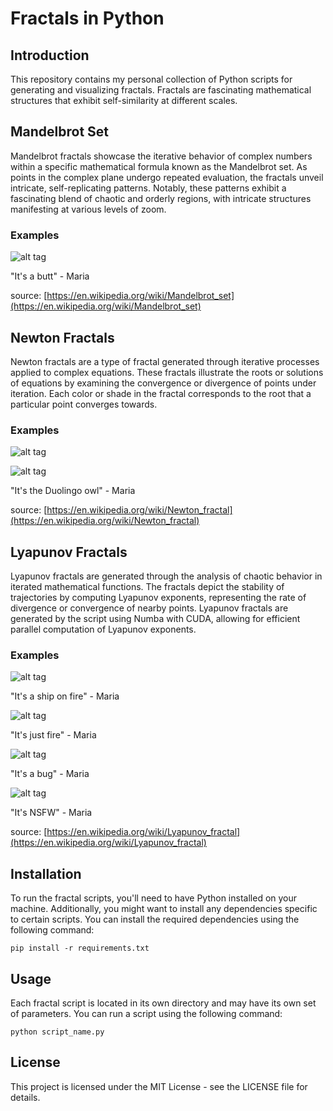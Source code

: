 # Fractals in Python

## Introduction
This repository contains my personal collection of Python scripts for generating and visualizing fractals. Fractals are fascinating mathematical structures that exhibit self-similarity at different scales. 

## Mandelbrot Set

Mandelbrot fractals showcase the iterative behavior of complex numbers within a specific mathematical formula known as the Mandelbrot set. As points in the complex plane undergo repeated evaluation, the fractals unveil intricate, self-replicating patterns. Notably, these patterns exhibit a fascinating blend of chaotic and orderly regions, with intricate structures manifesting at various levels of zoom. 

### Examples

![alt tag](https://github.com/ale93111/Fractals-python/blob/main/mandelbrot/asset/mandelbrot.png)

"It's a butt" - Maria

source: [https://en.wikipedia.org/wiki/Mandelbrot_set](https://en.wikipedia.org/wiki/Mandelbrot_set)


## Newton Fractals

Newton fractals are a type of fractal generated through iterative processes applied to complex equations. These fractals illustrate the roots or solutions of equations by examining the convergence or divergence of points under iteration. Each color or shade in the fractal corresponds to the root that a particular point converges towards.

### Examples

![alt tag](https://github.com/ale93111/Fractals-python/blob/main/newton/asset/newton.png)

![alt tag](https://github.com/ale93111/Fractals-python/blob/main/newton/asset/newton_2.png)

"It's the Duolingo owl" - Maria

source: [https://en.wikipedia.org/wiki/Newton_fractal](https://en.wikipedia.org/wiki/Newton_fractal)


## Lyapunov Fractals

Lyapunov fractals are generated through the analysis of chaotic behavior in iterated mathematical functions. The fractals depict the stability of trajectories by computing Lyapunov exponents, representing the rate of divergence or convergence of nearby points. Lyapunov fractals are generated by the script using Numba with CUDA, allowing for efficient parallel computation of Lyapunov exponents.

### Examples

![alt tag](https://github.com/ale93111/Fractals-python/blob/main/lyapunov/asset/lyapunov_1.png)

"It's a ship on fire" - Maria

![alt tag](https://github.com/ale93111/Fractals-python/blob/main/lyapunov/asset/lyapunov_2.png)

"It's just fire" - Maria

![alt tag](https://github.com/ale93111/Fractals-python/blob/main/lyapunov/asset/lyapunov_3.png)

"It's a bug" - Maria

![alt tag](https://github.com/ale93111/Fractals-python/blob/main/lyapunov/asset/lyapunov_4.png)

"It's NSFW" - Maria

source: [https://en.wikipedia.org/wiki/Lyapunov_fractal](https://en.wikipedia.org/wiki/Lyapunov_fractal)

## Installation

To run the fractal scripts, you'll need to have Python installed on your machine. Additionally, you might want to install any dependencies specific to certain scripts. You can install the required dependencies using the following command:

```
pip install -r requirements.txt
```

## Usage

Each fractal script is located in its own directory and may have its own set of parameters. You can run a script using the following command:
```
python script_name.py
```

## License

This project is licensed under the MIT License - see the LICENSE file for details.

